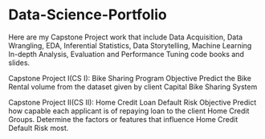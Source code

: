 # Data-Science-Portfolio
Here are my Capstone Project work that include Data Acquisition, Data Wrangling, EDA, Inferential Statistics, Data Storytelling, Machine Learning In-depth Analysis, Evaluation and Performance Tuning code books and slides.

Capstone Project I(CS I): Bike Sharing Program
Objective
Predict the Bike Rental volume from the dataset given by client Capital Bike Sharing System

Capstone Project II(CS II): Home Credit Loan Default Risk
Objective
Predict how capable each applicant is of repaying loan to the client Home Credit Groups. Determine the factors or features that influence Home Credit Default Risk most.
